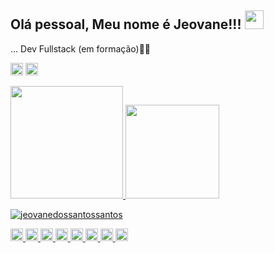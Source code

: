 
## Olá pessoal, Meu nome é Jeovane!!! <img src=https://github.com/TheDudeThatCode/TheDudeThatCode/blob/db8f1cbd38ac0ae2a08f36f961096dbd59a02393/Assets/Designer.gif width="30">
 
… Dev Fullstack (em formação)👩‍💻

<code><img height="20"  src="https://img.shields.io/badge/GitHub-100000?style=for-the-badge&logo=github&logoColor=white"></img></code>
<code><img height="20"  src="https://img.shields.io/badge/LinkedIn-0077B5?style=for-the-badge&logo=linkedin&logoColor=white"></img></code>

<div>
 

<a href="https://github.com/jeovanedossantossantos">
<img height="180em" src="https://github-readme-stats.vercel.app/api/top-langs/?username=jeovanedossantossantos&layout=compact&langs_count=7&theme=dracula"/>
<img height="150em" src="https://github-readme-stats.vercel.app/api?username=jeovanedossantossantos&show_icons=true&theme=dracula&include_all_commits=true&count_private=true"/>
</div>
<p><img  src="https://github-readme-streak-stats.herokuapp.com/?user=jeovanedossantossantos&theme=dark" alt="jeovanedossantossantos" /></p>
 
<code><img height="20" src="https://img.shields.io/badge/Bootstrap-563D7C?style=for-the-badge&logo=bootstrap&logoColor=white"></img></code>
<code><img height="20" src="https://img.shields.io/badge/Python-3776AB?style=for-the-badge&logo=python&logoColor=white"></img></code>
<code><img height="20" src="https://img.shields.io/badge/Java-ED8B00?style=for-the-badge&logo=java&logoColor=white"></code>
<code><img height="20" src="https://img.shields.io/badge/Git-F05032?style=for-the-badge&logo=git&logoColor=white"></code>
<code><img height="20" src="https://img.shields.io/badge/JavaScript-323330?style=for-the-badge&logo=javascript&logoColor=F7DF1E"></code>
<code><img height="20" src="https://img.shields.io/badge/HTML-239120?style=for-the-badge&logo=html5&logoColor=white"></code>
<code><img height="20" src="https://img.shields.io/badge/CSS-239120?&style=for-the-badge&logo=css3&logoColor=white"></code>
<code><img height="20" src="https://img.shields.io/badge/TypeScript-007ACC?style=for-the-badge&logo=typescript&logoColor=white"></code>




